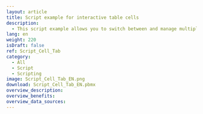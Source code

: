 ```yaml
---
layout: article
title: Script example for interactive table cells
description: 
  - This script example allows you to switch between and manage multiple screens by clicking an interactive table cell.
lang: en
weight: 220
isDraft: false
ref: Script_Cell_Tab
category:
  - All
  - Script
  - Scripting
image: Script_Cell_Tab_EN.png
download: Script_Cell_Tab_EN.pbmx
overview_description:
overview_benefits:
overview_data_sources:
---
```

